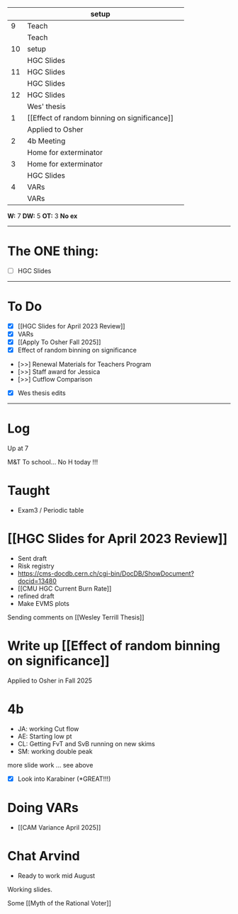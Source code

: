 
|     | setup                                        |     |
| --- | -------------------------------------------- | --- |
| 9   | Teach                                        |     |
|     | Teach                                        |     |
| 10  | setup                                        |     |
|     | HGC Slides                                   |     |
| 11  | HGC Slides                                   |     |
|     | HGC Slides                                   |     |
| 12  | HGC Slides                                   |     |
|     | Wes' thesis                                  |     |
| 1   | [[Effect of random binning on significance]] |     |
|     | Applied to Osher                             |     |
| 2   | 4b Meeting                                   |     |
|     | Home for exterminator                        |     |
| 3   | Home for exterminator                        |     |
|     | HGC Slides                                   |     |
| 4   | VARs                                         |     |
|     | VARs                                         |     |

**W:** 7 
**DW:** 5
**OT:** 3
**No ex**

---
# The ONE thing: 
- [ ] HGC Slides

---
# To Do

- [x] [[HGC Slides for April 2023 Review]]
- [x] VARs
- [x] [[Apply To Osher Fall 2025]]
- [x] Effect of random binning on significance
- [>>] Renewal Materials for Teachers Program
- [>>] Staff award for Jessica
- [>>] Cutflow Comparison
- [x] Wes thesis edits

---

# Log

Up at 7

M&T To school... No H today !!!

# Taught 
- Exam3 / Periodic table

# [[HGC Slides for April 2023 Review]]
- Sent draft
- Risk registry
- https://cms-docdb.cern.ch/cgi-bin/DocDB/ShowDocument?docid=13480
- [[CMU HGC Current Burn Rate]]
- refined draft
- Make EVMS plots 

Sending comments on [[Wesley Terrill Thesis]]


# Write up [[Effect of random binning on significance]] 


Applied to Osher in Fall 2025

# 4b 
- JA: working Cut flow
- AE: Starting low pt
- CL: Getting FvT and SvB running on new skims
- SM: working double peak

more slide work ... see above

- [x] Look into Karabiner 
	(*GREAT!!!)

# Doing VARs
- [[CAM Variance April 2025]]

# Chat Arvind
- Ready to work mid August

Working slides.

Some [[Myth of the Rational Voter]]

